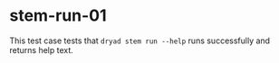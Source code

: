 
# stem-run-01

This test case tests that `dryad stem run --help` runs successfully and returns help text.